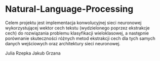 # Natural-Language-Processing

Celem projektu jest implementacja konwolucyjnej sieci neuronowej wykorzystującej wektor cech tekstu (wydzielonego poprzez ekstrakcje cech) do rozwiązania problemu 
klasyfikacji wieloklasowej, a następnie porównanie skuteczności różnych metod ekstrakcji cech dla tych samych danych wejściowych oraz architektury sieci neuronowej.

Julia Rzepka
Jakub Grzana
